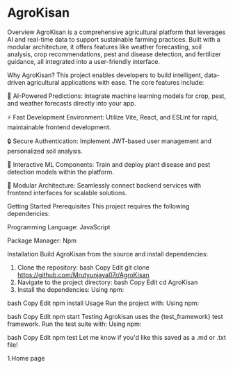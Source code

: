 # AgroKisan
Overview
AgroKisan is a comprehensive agricultural platform that leverages AI and real-time data to support sustainable farming practices. Built with a modular architecture, it offers features like weather forecasting, soil analysis, crop recommendations, pest and disease detection, and fertilizer guidance, all integrated into a user-friendly interface.

Why AgroKisan?
This project enables developers to build intelligent, data-driven agricultural applications with ease. The core features include:

🌾 AI-Powered Predictions: Integrate machine learning models for crop, pest, and weather forecasts directly into your app.

⚡ Fast Development Environment: Utilize Vite, React, and ESLint for rapid, maintainable frontend development.

🔒 Secure Authentication: Implement JWT-based user management and personalized soil analysis.

🧪 Interactive ML Components: Train and deploy plant disease and pest detection models within the platform.

🔄 Modular Architecture: Seamlessly connect backend services with frontend interfaces for scalable solutions.

Getting Started
Prerequisites
This project requires the following dependencies:

Programming Language: JavaScript

Package Manager: Npm

Installation
Build AgroKisan from the source and install dependencies:

1. Clone the repository:
bash
Copy
Edit
git clone https://github.com/Mrutyunjaya07r/AgroKisan
2. Navigate to the project directory:
bash
Copy
Edit
cd AgroKisan
3. Install the dependencies:
Using npm:

bash
Copy
Edit
npm install
Usage
Run the project with:
Using npm:

bash
Copy
Edit
npm start
Testing
Agrokisan uses the {test_framework} test framework. Run the test suite with:
Using npm:

bash
Copy
Edit
npm test
Let me know if you'd like this saved as a .md or .txt file!

1.Home page
